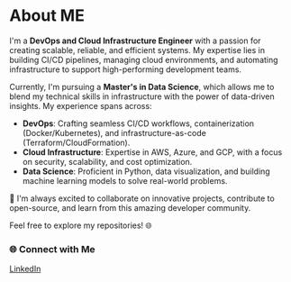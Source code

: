 # About ME

I'm a **DevOps and Cloud Infrastructure Engineer** with a passion for creating scalable, reliable, and efficient systems. My expertise lies in building CI/CD pipelines, managing cloud environments, and automating infrastructure to support high-performing development teams.

Currently, I'm pursuing a **Master's in Data Science**, which allows me to blend my technical skills in infrastructure with the power of data-driven insights. My experience spans across:

- **DevOps**: Crafting seamless CI/CD workflows, containerization (Docker/Kubernetes), and infrastructure-as-code (Terraform/CloudFormation).  
- **Cloud Infrastructure**: Expertise in AWS, Azure, and GCP, with a focus on security, scalability, and cost optimization.  
- **Data Science**: Proficient in Python, data visualization, and building machine learning models to solve real-world problems.

🚀 I'm always excited to collaborate on innovative projects, contribute to open-source, and learn from this amazing developer community.

Feel free to explore my repositories! 🌐  
### 🌐 Connect with Me
[LinkedIn](https://www.linkedin.com/in/ghulam-rabbani-032b8629b/)  

